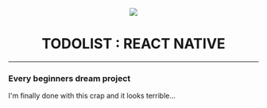<p align="center">
  <img src="https://external-content.duckduckgo.com/iu/?u=https%3A%2F%2Ftse1.mm.bing.net%2Fth%3Fid%3DOIP.Rq0xfnZCnCiOkeman7dPagHaEk%26pid%3DApi&f=1">
</p>

<h1 align="center">
  TODOLIST : REACT NATIVE
 </h1>

--------------------------------------------------------------------




### Every beginners dream project


I'm finally done with this crap and it looks terrible...


